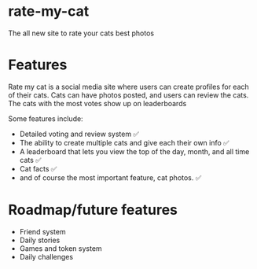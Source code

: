 # rate-my-cat
The all new site to rate your cats best photos

# Features

Rate my cat is a social media site where users can create profiles for each of their cats. Cats can have photos posted, and users can review the cats. The cats with the most votes show up on leaderboards

Some features include:
- Detailed voting and review system ✅
- The ability to create multiple cats and give each their own info ✅
- A leaderboard that lets you view the top of the day, month, and all time cats ✅
- Cat facts ✅
- and of course the most important feature, cat photos. ✅

# Roadmap/future features

- Friend system
- Daily stories
- Games and token system
- Daily challenges
